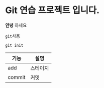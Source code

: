 # Git 연습 프로젝트 입니다.

**안녕** 하세요

`git`사용

```
git init
```

|기능|설명|
|---|---|
|add|스테이지|
|commit|커밋|
